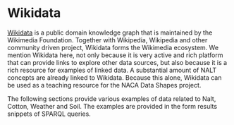 Wikidata
==========
[Wikidata](https://www.wikidata.org/) is a public domain knowledge graph that is maintained by the Wikimedia Foundation. 
Together with Wikipedia, Wikipedia and other community driven project, Wikidata forms the Wikimedia ecosystem. We mention
Wikidata here, not only because it is very active and rich platform that can provide links to explore other data sources, but also
because it is a rich resource for examples of linked data. A substantial amount of NALT concepts are already linked to Wikidata.
Because this alone, Wikidata can be used as a teaching resource for the NACA Data Shapes project.

The following sections provide various examples of data related to Nalt, Cotton, Weather and Soil. The examples are provided in
the form results snippets of SPARQL queries. 